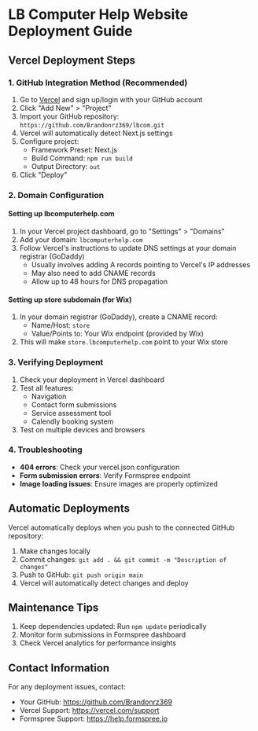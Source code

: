# LB Computer Help Website Deployment Guide

## Vercel Deployment Steps

### 1. GitHub Integration Method (Recommended)

1. Go to [Vercel](https://vercel.com/) and sign up/login with your GitHub account
2. Click "Add New" > "Project"
3. Import your GitHub repository: `https://github.com/Brandonrz369/lbcom.git`
4. Vercel will automatically detect Next.js settings
5. Configure project:
   - Framework Preset: Next.js
   - Build Command: `npm run build`
   - Output Directory: `out`
6. Click "Deploy"

### 2. Domain Configuration

#### Setting up lbcomputerhelp.com

1. In your Vercel project dashboard, go to "Settings" > "Domains"
2. Add your domain: `lbcomputerhelp.com`
3. Follow Vercel's instructions to update DNS settings at your domain registrar (GoDaddy)
   - Usually involves adding A records pointing to Vercel's IP addresses
   - May also need to add CNAME records
   - Allow up to 48 hours for DNS propagation

#### Setting up store subdomain (for Wix)

1. In your domain registrar (GoDaddy), create a CNAME record:
   - Name/Host: `store`
   - Value/Points to: Your Wix endpoint (provided by Wix)
2. This will make `store.lbcomputerhelp.com` point to your Wix store

### 3. Verifying Deployment

1. Check your deployment in Vercel dashboard
2. Test all features:
   - Navigation
   - Contact form submissions
   - Service assessment tool
   - Calendly booking system
3. Test on multiple devices and browsers

### 4. Troubleshooting

- **404 errors**: Check your vercel.json configuration
- **Form submission errors**: Verify Formspree endpoint
- **Image loading issues**: Ensure images are properly optimized

## Automatic Deployments

Vercel automatically deploys when you push to the connected GitHub repository:

1. Make changes locally
2. Commit changes: `git add . && git commit -m "Description of changes"`
3. Push to GitHub: `git push origin main`
4. Vercel will automatically detect changes and deploy

## Maintenance Tips

1. Keep dependencies updated: Run `npm update` periodically
2. Monitor form submissions in Formspree dashboard
3. Check Vercel analytics for performance insights

## Contact Information

For any deployment issues, contact:
- Your GitHub: https://github.com/Brandonrz369
- Vercel Support: https://vercel.com/support
- Formspree Support: https://help.formspree.io